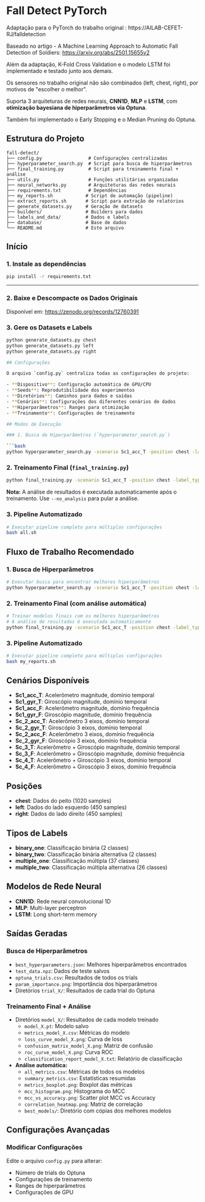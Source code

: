 # Fall Detect PyTorch

Adaptação para o PyTorch do trabalho original : https://AILAB-CEFET-RJ/falldetection

Baseado no artigo - A Machine Learning Approach to Automatic Fall Detection of Soldiers: https://arxiv.org/abs/2501.15655v2

Além da adaptação, K-Fold Cross Validation e o modelo LSTM foi implementado e testado junto aos demais.

Os sensores no trabalho original não são combinados (left, chest, right), por motivos de "escolher o melhor".

Suporta 3 arquiteturas de redes neurais, **CNN1D**, **MLP** e **LSTM**, com **otimização bayesiana de hiperparâmetros via Optuna**.

Também foi implementado o Early Stopping e o Median Pruning do Optuna.

## Estrutura do Projeto

```
fall-detect/
├── config.py                 # Configurações centralizadas
├── hyperparameter_search.py  # Script para busca de hiperparâmetros
├── final_training.py         # Script para treinamento final + análise
├── utils.py                  # Funções utilitárias organizadas
├── neural_networks.py        # Arquiteturas das redes neurais
├── requirements.txt          # Dependências
├── my_reports.sh            # Script de automação (pipeline)
├── extract_reports.sh       # Script para extração de relatórios
├── generate_datasets.py     # Geração de datasets
├── builders/                # Builders para dados
├── labels_and_data/         # Dados e labels
├── database/                # Base de dados
└── README.md                # Este arquivo
```

## Início

### 1. Instale as dependências

```bash
pip install -r requirements.txt
```

---

### 2. Baixe e Descompacte os Dados Originais
Disponível em: https://zenodo.org/records/12760391

### 3. Gere os Datasets e Labels
```bash
python generate_datasets.py chest
python generate_datasets.py left
python generate_datasets.py right

## Configurações

O arquivo `config.py` centraliza todas as configurações do projeto:

- **Dispositivo**: Configuração automática de GPU/CPU
- **Seeds**: Reprodutibilidade dos experimentos
- **Diretórios**: Caminhos para dados e saídas
- **Cenários**: Configurações dos diferentes cenários de dados
- **Hiperparâmetros**: Ranges para otimização
- **Treinamento**: Configurações de treinamento

## Modos de Execução

### 1. Busca de Hiperparâmetros (`hyperparameter_search.py`)

```bash
python hyperparameter_search.py -scenario Sc1_acc_T -position chest -label_type binary_one --nn CNN1D --n_trials 20 --timeout 3600
```

### 2. Treinamento Final (`final_training.py`)

```bash
python final_training.py -scenario Sc1_acc_T -position chest -label_type binary_one --nn CNN1D --num_models 20 --epochs 25
```

**Nota:** A análise de resultados é executada automaticamente após o treinamento. Use `--no_analysis` para pular a análise.

### 3. Pipeline Automatizado

```bash
# Executar pipeline completo para múltiplas configurações
bash all.sh
```

## Fluxo de Trabalho Recomendado

### 1. Busca de Hiperparâmetros

```bash
# Executar busca para encontrar melhores hiperparâmetros
python hyperparameter_search.py -scenario Sc1_acc_T -position chest -label_type binary_one --nn CNN1D --n_trials 50
```

### 2. Treinamento Final (com análise automática)

```bash
# Treinar modelos finais com os melhores hiperparâmetros
# A análise de resultados é executada automaticamente
python final_training.py -scenario Sc1_acc_T -position chest -label_type binary_one --nn CNN1D --num_models 20
```

### 3. Pipeline Automatizado

```bash
# Executar pipeline completo para múltiplas configurações
bash my_reports.sh
```

## Cenários Disponíveis

- **Sc1_acc_T**: Acelerômetro magnitude, domínio temporal
- **Sc1_gyr_T**: Giroscópio magnitude, domínio temporal
- **Sc1_acc_F**: Acelerômetro magnitude, domínio frequência
- **Sc1_gyr_F**: Giroscópio magnitude, domínio frequência
- **Sc_2_acc_T**: Acelerômetro 3 eixos, domínio temporal
- **Sc_2_gyr_T**: Giroscópio 3 eixos, domínio temporal
- **Sc_2_acc_F**: Acelerômetro 3 eixos, domínio frequência
- **Sc_2_gyr_F**: Giroscópio 3 eixos, domínio frequência
- **Sc_3_T**: Acelerômetro + Giroscópio magnitude, domínio temporal
- **Sc_3_F**: Acelerômetro + Giroscópio magnitude, domínio frequência
- **Sc_4_T**: Acelerômetro + Giroscópio 3 eixos, domínio temporal
- **Sc_4_F**: Acelerômetro + Giroscópio 3 eixos, domínio frequência

## Posições

- **chest**: Dados do peito (1020 samples)
- **left**: Dados do lado esquerdo (450 samples)
- **right**: Dados do lado direito (450 samples)

## Tipos de Labels

- **binary_one**: Classificação binária (2 classes)
- **binary_two**: Classificação binária alternativa (2 classes)
- **multiple_one**: Classificação múltipla (37 classes)
- **multiple_two**: Classificação múltipla alternativa (26 classes)

## Modelos de Rede Neural

- **CNN1D**: Rede neural convolucional 1D
- **MLP**: Multi-layer perceptron
- **LSTM**: Long short-term memory

## Saídas Geradas

### Busca de Hiperparâmetros
- `best_hyperparameters.json`: Melhores hiperparâmetros encontrados
- `test_data.npz`: Dados de teste salvos
- `optuna_trials.csv`: Resultados de todos os trials
- `param_importance.png`: Importância dos hiperparâmetros
- Diretórios `trial_X/`: Resultados de cada trial do Optuna

### Treinamento Final + Análise
- Diretórios `model_X/`: Resultados de cada modelo treinado
  - `model_X.pt`: Modelo salvo
  - `metrics_model_X.csv`: Métricas do modelo
  - `loss_curve_model_X.png`: Curva de loss
  - `confusion_matrix_model_X.png`: Matriz de confusão
  - `roc_curve_model_X.png`: Curva ROC
  - `classification_report_model_X.txt`: Relatório de classificação
- **Análise automática:**
  - `all_metrics.csv`: Métricas de todos os modelos
  - `summary_metrics.csv`: Estatísticas resumidas
  - `metrics_boxplot.png`: Boxplot das métricas
  - `mcc_histogram.png`: Histograma do MCC
  - `mcc_vs_accuracy.png`: Scatter plot MCC vs Accuracy
  - `correlation_heatmap.png`: Matriz de correlação
  - `best_models/`: Diretório com cópias dos melhores modelos

## Configurações Avançadas

### Modificar Configurações

Edite o arquivo `config.py` para alterar:

- Número de trials do Optuna
- Configurações de treinamento
- Ranges de hiperparâmetros
- Configurações de GPU